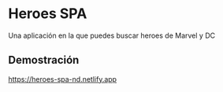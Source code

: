 # Heroes SPA

Una aplicación en la que puedes buscar heroes de Marvel y DC

## Demostración

https://heroes-spa-nd.netlify.app